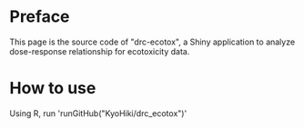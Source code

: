 # Preface
This page is the source code of "drc-ecotox", a Shiny application to analyze dose-response relationship for ecotoxicity data.  

# How to use
Using R, run 'runGitHub("KyoHiki/drc_ecotox")'

